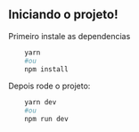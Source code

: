 ## Iniciando o projeto!

Primeiro instale as dependencias

```bash
    yarn
    #ou
    npm install
```

Depois rode o projeto:

```bash
    yarn dev
    #ou
    npm run dev
```

